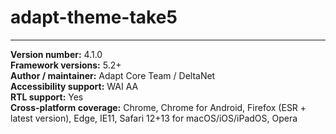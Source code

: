 # adapt-theme-take5

----------------------------
**Version number:**  4.1.0   
**Framework versions:**  5.2+  
**Author / maintainer:** Adapt Core Team / DeltaNet  
**Accessibility support:** WAI AA  
**RTL support:** Yes  
**Cross-platform coverage:** Chrome, Chrome for Android, Firefox (ESR + latest version), Edge, IE11, Safari 12+13 for macOS/iOS/iPadOS, Opera  
